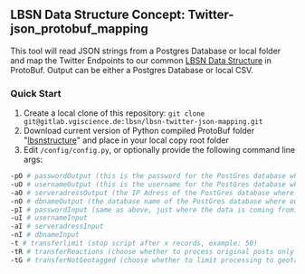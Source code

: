 ## LBSN Data Structure Concept: Twitter-json_protobuf_mapping

This tool will read JSON strings from a Postgres Database or local folder and map the Twitter Endpoints to our common [LBSN Data Structure](https://gitlab.vgiscience.de/lbsn/concept) in ProtoBuf.
Output can be either a Postgres Database or local CSV.

### Quick Start

1. Create a local clone of this repository: `git clone git@gitlab.vgiscience.de:lbsn/lbsn-twitter-json-mapping.git`
2. Download current version of Python compiled ProtoBuf folder "[lbsnstructure](https://gitlab.vgiscience.de/lbsn/concept/tree/master/examples/python)" and place in your local copy root folder
3. Edit `/config/config.py`, or optionally provide the following command line args:

```sh
-pO # passwordOutput (this is the password for the PostGres database where output will be send to; if 0, user will be asked)  
-uO # usernameOutput (this is the username for the PostGres database where output will be send to; example: "someuser")  
-aO # serveradressOutput (the IP Adress of the PostGres database where output will be send to, example: 111.79.10.12)  
-nO # dbnameOutput (the database name of the PostGres database where output will be send to, example: "lbsn_test")  
-pI # passwordInput (same as above, just where the data is coming from)  
-uI # usernameInput  
-aI # serveradressInput  
-nI # dbnameInput  
-t # transferlimit (stop script after x records, example: 50)  
-tR # transferReactions (choose whether to process original posts only [`0`] or also include reactions to these posts such as retweets [`1`])  
-tG # transferNotGeotagged (choose whether to limit processing to geotagged posts only [`0`] or also include non-geotagged posts [`1`])  
```
